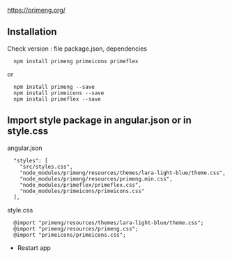 
https://primeng.org/

## Installation
  Check version : file package.json, dependencies
```
  npm install primeng primeicons primeflex
```
or
```
  npm install primeng --save
  npm install primeicons --save
  npm install primeflex --save
```
## Import style package in angular.json or in style.css

angular.json

```
  "styles": [
    "src/styles.css",
    "node_modules/primeng/resources/themes/lara-light-blue/theme.css",
    "node_modules/primeng/resources/primeng.min.css",
    "node_modules/primeflex/primeflex.css",
    "node_modules/primeicons/primeicons.css"
  ],
```

style.css
```
  @import "primeng/resources/themes/lara-light-blue/theme.css";
  @import "primeng/resources/primeng.css";
  @import "primeicons/primeicons.css";
```
- Restart app
